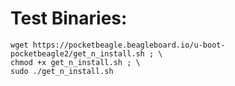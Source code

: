 # Test Binaries:

```
wget https://pocketbeagle.beagleboard.io/u-boot-pocketbeagle2/get_n_install.sh ; \
chmod +x get_n_install.sh ; \
sudo ./get_n_install.sh
```
